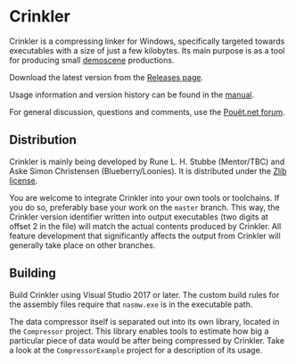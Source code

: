 # Crinkler

Crinkler is a compressing linker for Windows, specifically targeted towards executables with a size of just a few kilobytes. Its main purpose is as a tool for producing small [demoscene](https://en.wikipedia.org/wiki/Demoscene) productions.

Download the latest version from the [Releases page](https://github.com/runestubbe/Crinkler/releases).

Usage information and version history can be found in the [manual](doc/manual.txt).

For general discussion, questions and comments, use the [Pouët.net forum](http://www.pouet.net/prod.php?which=18158).

## Distribution

Crinkler is mainly being developed by Rune L. H. Stubbe (Mentor/TBC) and Aske Simon Christensen (Blueberry/Loonies). It is distributed under the [Zlib license](https://en.wikipedia.org/wiki/Zlib_License).

You are welcome to integrate Crinkler into your own tools or toolchains. If you do so, preferably base your work on the `master` branch. This way, the Crinkler version identifier written into output executables (two digits at offset 2 in the file) will match the actual contents produced by Crinkler. All feature development that significantly affects the output from Crinkler will generally take place on other branches.

## Building

Build Crinkler using Visual Studio 2017 or later. The custom build rules for the assembly files require that `nasmw.exe` is in the executable path.

The data compressor itself is separated out into its own library, located in the `Compressor` project. This library enables tools to estimate how big a particular piece of data would be after being compressed by Crinkler. Take a look at the `CompressorExample` project for a description of its usage.
